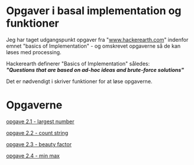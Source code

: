 # Opgaver i basal implementation og funktioner

Jeg har taget udgangspunkt opgaver fra "www.hackerearth.com" indenfor emnet "basics of Implementation" - og omskrevet opgaverne så de kan løses med processing.

Hackerearth definerer "Basics of Implementation" således:        
***"Questions that are based on ad-hoc ideas and brute-force solutions"***

Det er nødvendigt i skriver funktioner for at løse opgaverne.

# Opgaverne

[opgave 2.1 - largest number](opgave1_storst.md)

[opgave 2.2 - count string](opgave2_count.md)

[opgave 2.3 - beauty factor](opgave3_beautyfactor.md)

[opgave 2.4 - min max](opgave4_minmax.md)
